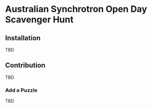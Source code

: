 # Australian Synchrotron Open Day Scavenger Hunt

## Installation
TBD

## Contribution
TBD

### Add a Puzzle
TBD

